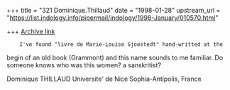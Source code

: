 +++
title = "321 Dominique.Thillaud"
date = "1998-01-28"
upstream_url = "https://list.indology.info/pipermail/indology/1998-January/010570.html"

+++
[Archive link](https://list.indology.info/pipermail/indology/1998-January/010570.html)

        I've found "livre de Marie-Louise Sjoestedt" hand-writted at the
begin of an old book (Grammont) and this name sounds to me familiar. Do
someone knows who was this women? a sanskritist?

Dominique THILLAUD
Universite' de Nice Sophia-Antipolis, France



